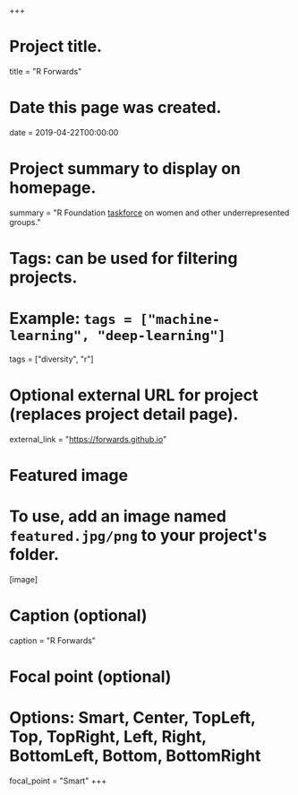 +++
# Project title.
title = "R Forwards"

# Date this page was created.
date = 2019-04-22T00:00:00

# Project summary to display on homepage.
summary = "R Foundation <a href='https://forwards.github.io' target='_blank'>taskforce</a> on women and other underrepresented groups."

# Tags: can be used for filtering projects.
# Example: `tags = ["machine-learning", "deep-learning"]`
tags = ["diversity", "r"]

# Optional external URL for project (replaces project detail page).
external_link = "https://forwards.github.io"

# Featured image
# To use, add an image named `featured.jpg/png` to your project's folder. 
[image]
  # Caption (optional)
  caption = "R Forwards"

  # Focal point (optional)
  # Options: Smart, Center, TopLeft, Top, TopRight, Left, Right, BottomLeft, Bottom, BottomRight
  focal_point = "Smart"
+++
